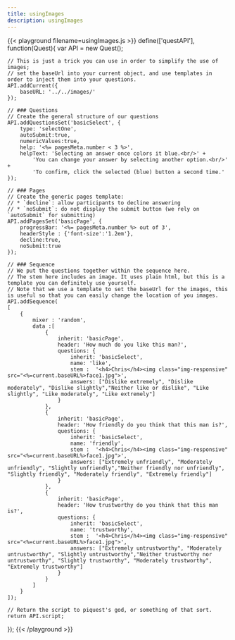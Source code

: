 ```yaml
---
title: usingImages
description: usingImages
---
```


{{< playground filename=usingImages.js >}}
define(['questAPI'], function(Quest){
	var API = new Quest();

	// This is just a trick you can use in order to simplify the use of images;
	// set the baseUrl into your current object, and use templates in order to inject them into your questions.
	API.addCurrent({
		baseURL: '../../images/'
	});

	// ### Questions
	// Create the general structure of our questions
	API.addQuestionsSet('basicSelect', {
		type: 'selectOne',
		autoSubmit:true,
		numericValues:true,
		help: '<%= pagesMeta.number < 3 %>',
		helpText: 'Selecting an answer once colors it blue.<br/>' +
			'You can change your answer by selecting another option.<br/>' +
			'To confirm, click the selected (blue) button a second time.'
	});

	// ### Pages
	// Create the generic pages template:
	// * `decline`: allow participants to decline answering
	// * `noSubmit`: do not display the submit button (we rely on `autoSubmit` for submitting)
	API.addPagesSet('basicPage', {
		progressBar: '<%= pagesMeta.number %> out of 3',
		headerStyle : {'font-size':'1.2em'},
		decline:true,
		noSubmit:true
	});

	// ### Sequence
	// We put the questions together within the sequence here.
	// The stem here includes an image. It uses plain html, but this is a template you can definitely use yourself.
	// Note that we use a template to set the baseUrl for the images, this is useful so that you can easily change the location of you images.
	API.addSequence(
	[
		{
			mixer : 'random',
			data :[
				{
					inherit: 'basicPage',
					header: 'How much do you like this man?',
					questions: {
						inherit: 'basicSelect',
						name: 'like',
						stem :  '<h4>Chris</h4><img class="img-responsive" src="<%=current.baseURL%>face1.jpg">',
						answers: ["Dislike extremely", "Dislike moderately", "Dislike slightly","Neither like or dislike", "Like slightly", "Like moderately", "Like extremely"]
					}
				},
				{
					inherit: 'basicPage',
					header: 'How friendly do you think that this man is?',
					questions: {
						inherit: 'basicSelect',
						name: 'friendly',
						stem :  '<h4>Chris</h4><img class="img-responsive" src="<%=current.baseURL%>face1.jpg">',
						answers: ["Extremely unfriendly", "Moderately unfriendly", "Slightly unfriendly","Neither friendly nor unfriendly", "Slightly friendly", "Moderately friendly", "Extremely friendly"]
					}
				},
				{
					inherit: 'basicPage',
					header: 'How trustworthy do you think that this man is?',
					questions: {
						inherit: 'basicSelect',
						name: 'trustworthy',
						stem :  '<h4>Chris</h4><img class="img-responsive" src="<%=current.baseURL%>face1.jpg">',
						answers: ["Extremely untrustworthy", "Moderately untrustworthy", "Slightly untrustworthy","Neither trustworthy nor untrustworthy", "Slightly trustworthy", "Moderately trustworthy", "Extremely trustworthy"]
					}
				}
			]
		}
	]);

	// Return the script to piquest's god, or something of that sort.
	return API.script;
});
{{< /playground >}}
